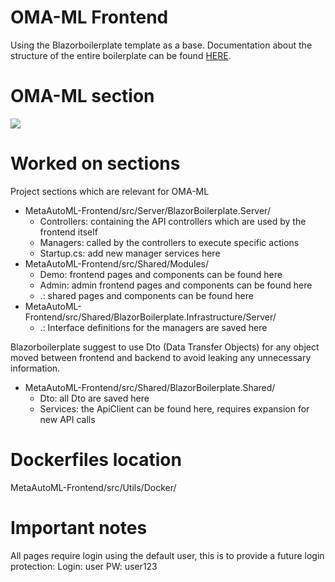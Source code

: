 # OMA-ML Frontend

Using the Blazorboilerplate template as a base. Documentation about the structure of the entire boilerplate can be found [HERE](https://blazor-boilerplate.readthedocs.io/en/latest/index.html).

# OMA-ML section

![](https://github.com/hochschule-darmstadt/MetaAutoML-Controller/blob/main/docs/images/frontend-overview.png)

# Worked on sections

Project sections which are relevant for OMA-ML
- MetaAutoML-Frontend/src/Server/BlazorBoilerplate.Server/
    - Controllers: containing the API controllers which are used by the frontend itself
    - Managers: called by the controllers to execute specific actions
    - Startup.cs: add new manager services here
- MetaAutoML-Frontend/src/Shared/Modules/
    - Demo: frontend pages and components can be found here
    - Admin: admin frontend pages and components can be found here
    - .: shared pages and components can be found here
- MetaAutoML-Frontend/src/Shared/BlazorBoilerplate.Infrastructure/Server/
    - .: Interface definitions for the managers are saved here

Blazorboilerplate suggest to use Dto (Data Transfer Objects) for any object moved between frontend and backend to avoid leaking any unnecessary information.
- MetaAutoML-Frontend/src/Shared/BlazorBoilerplate.Shared/
    - Dto: all Dto are saved here
    - Services: the ApiClient can be found here, requires expansion for new API calls

# Dockerfiles location

MetaAutoML-Frontend/src/Utils/Docker/

# Important notes

All pages require login using the default user, this is to provide a future login protection:
Login: user
PW: user123

